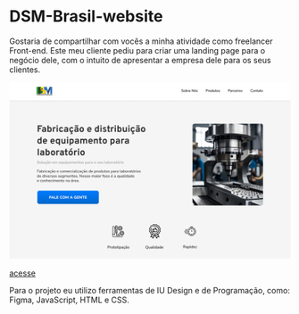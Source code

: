 # DSM-Brasil-website

Gostaria de compartilhar com vocês a minha atividade como freelancer Front-end. 
Este meu cliente pediu para criar uma landing page para o negócio dele, com o intuito de apresentar a empresa dele para os seus clientes. 

![Alt text](<img/Desktop - 1.png>)

[acesse](https://davi-log.github.io/DSM-Brasil-website/)

Para o projeto eu utilizo ferramentas de IU Design e de Programação, como: Figma, JavaScript, HTML e CSS.



